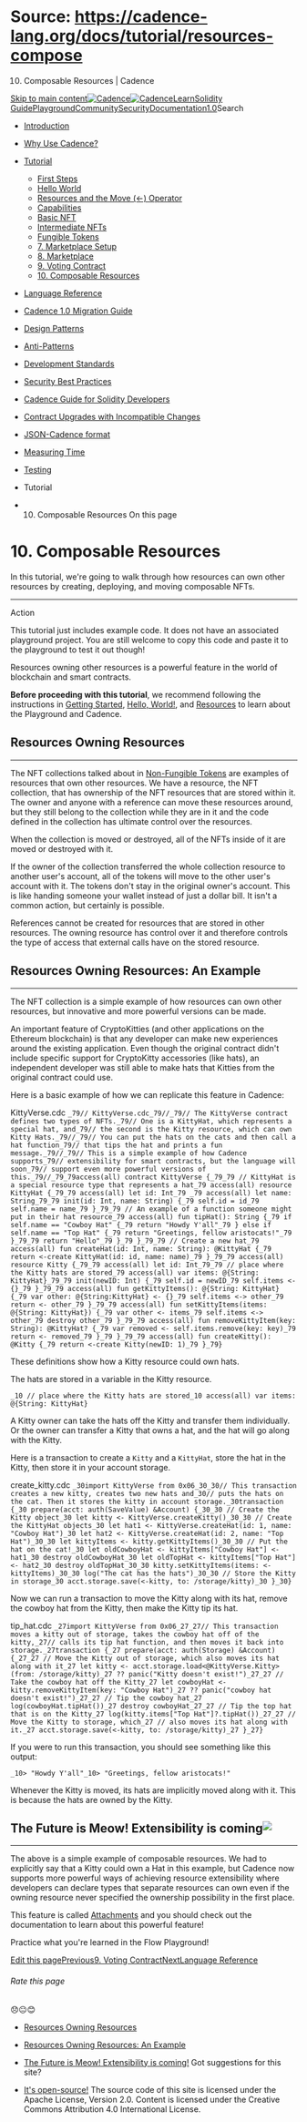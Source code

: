 # Source: https://cadence-lang.org/docs/tutorial/resources-compose




10. Composable Resources | Cadence




[Skip to main content](#__docusaurus_skipToContent_fallback)[![Cadence](/img/logo.svg)![Cadence](/img/logo.svg)](/)[Learn](/learn)[Solidity Guide](/docs/solidity-to-cadence)[Playground](https://play.flow.com/)[Community](/community)[Security](https://flow.com/flow-responsible-disclosure/)[Documentation](/docs/)[1.0](/docs/)Search

* [Introduction](/docs/)
* [Why Use Cadence?](/docs/why)
* [Tutorial](/docs/tutorial/first-steps)
  + [First Steps](/docs/tutorial/first-steps)
  + [Hello World](/docs/tutorial/hello-world)
  + [Resources and the Move (<-) Operator](/docs/tutorial/resources)
  + [Capabilities](/docs/tutorial/capabilities)
  + [Basic NFT](/docs/tutorial/non-fungible-tokens-1)
  + [Intermediate NFTs](/docs/tutorial/non-fungible-tokens-2)
  + [Fungible Tokens](/docs/tutorial/fungible-tokens)
  + [7. Marketplace Setup](/docs/tutorial/marketplace-setup)
  + [8. Marketplace](/docs/tutorial/marketplace-compose)
  + [9. Voting Contract](/docs/tutorial/voting)
  + [10. Composable Resources](/docs/tutorial/resources-compose)
* [Language Reference](/docs/language/)
* [Cadence 1.0 Migration Guide](/docs/cadence-migration-guide/)
* [Design Patterns](/docs/design-patterns)
* [Anti-Patterns](/docs/anti-patterns)
* [Development Standards](/docs/project-development-tips)
* [Security Best Practices](/docs/security-best-practices)
* [Cadence Guide for Solidity Developers](/docs/solidity-to-cadence)
* [Contract Upgrades with Incompatible Changes](/docs/contract-upgrades)
* [JSON-Cadence format](/docs/json-cadence-spec)
* [Measuring Time](/docs/measuring-time)
* [Testing](/docs/testing-framework)


* Tutorial
* 10. Composable Resources
On this page
# 10. Composable Resources

In this tutorial, we're going to walk through how resources can own other resources by creating, deploying, and moving composable NFTs.

---


Action

This tutorial just includes example code. It does not have an associated playground project.
You are still welcome to copy this code and paste it to the playground to test it out though!

Resources owning other resources is a powerful feature in the world of blockchain and smart contracts.

**Before proceeding with this tutorial**, we recommend following the instructions in [Getting Started](/docs/tutorial/first-steps),
[Hello, World!](/docs/tutorial/hello-world),
and [Resources](/docs/tutorial/resources) to learn about the Playground and Cadence.

## Resources Owning Resources[​](#resources-owning-resources "Direct link to Resources Owning Resources")

---

The NFT collections talked about in [Non-Fungible Tokens](/docs/tutorial/non-fungible-tokens-1) are examples of resources that own other resources.
We have a resource, the NFT collection, that has ownership of the NFT resources that are stored within it.
The owner and anyone with a reference can move these resources around,
but they still belong to the collection while they are in it and the code defined in the collection has ultimate control over the resources.

When the collection is moved or destroyed, all of the NFTs inside of it are moved or destroyed with it.

If the owner of the collection transferred the whole collection resource to another user's account,
all of the tokens will move to the other user's account with it. The tokens don't stay in the original owner's account.
This is like handing someone your wallet instead of just a dollar bill. It isn't a common action, but certainly is possible.

References cannot be created for resources that are stored in other resources.
The owning resource has control over it and therefore controls the type of access that external calls have on the stored resource.

## Resources Owning Resources: An Example[​](#resources-owning-resources-an-example "Direct link to Resources Owning Resources: An Example")

---

The NFT collection is a simple example of how resources can own other resources, but innovative and more powerful versions can be made.

An important feature of CryptoKitties (and other applications on the Ethereum blockchain) is that any developer can make new experiences around the existing application.
Even though the original contract didn't include specific support for CryptoKitty accessories (like hats), an independent developer was still able to make hats that Kitties from the original contract could use.

Here is a basic example of how we can replicate this feature in Cadence:

KittyVerse.cdc `_79// KittyVerse.cdc_79//_79// The KittyVerse contract defines two types of NFTs._79// One is a KittyHat, which represents a special hat, and_79// the second is the Kitty resource, which can own Kitty Hats._79//_79// You can put the hats on the cats and then call a hat function_79// that tips the hat and prints a fun message._79//_79// This is a simple example of how Cadence supports_79// extensibility for smart contracts, but the language will soon_79// support even more powerful versions of this._79//_79_79access(all) contract KittyVerse {_79_79 // KittyHat is a special resource type that represents a hat_79 access(all) resource KittyHat {_79_79 access(all) let id: Int_79 _79 access(all) let name: String_79_79 init(id: Int, name: String) {_79 self.id = id_79 self.name = name_79 }_79_79 // An example of a function someone might put in their hat resource_79 access(all) fun tipHat(): String {_79 if self.name == "Cowboy Hat" {_79 return "Howdy Y'all"_79 } else if self.name == "Top Hat" {_79 return "Greetings, fellow aristocats!"_79 }_79_79 return "Hello"_79 }_79 }_79_79 // Create a new hat_79 access(all) fun createHat(id: Int, name: String): @KittyHat {_79 return <-create KittyHat(id: id, name: name)_79 }_79_79 access(all) resource Kitty {_79_79 access(all) let id: Int_79_79 // place where the Kitty hats are stored_79 access(all) var items: @{String: KittyHat}_79_79 init(newID: Int) {_79 self.id = newID_79 self.items <- {}_79 }_79_79 access(all) fun getKittyItems(): @{String: KittyHat} {_79 var other: @{String:KittyHat} <- {}_79 self.items <-> other_79 return <- other_79 }_79_79 access(all) fun setKittyItems(items: @{String: KittyHat}) {_79 var other <- items_79 self.items <-> other_79 destroy other_79 }_79_79 access(all) fun removeKittyItem(key: String): @KittyHat? {_79 var removed <- self.items.remove(key: key)_79 return <- removed_79 }_79 }_79_79 access(all) fun createKitty(): @Kitty {_79 return <-create Kitty(newID: 1)_79 }_79}`

These definitions show how a Kitty resource could own hats.

The hats are stored in a variable in the Kitty resource.

 `_10 // place where the Kitty hats are stored_10 access(all) var items: @{String: KittyHat}`

A Kitty owner can take the hats off the Kitty and transfer them individually. Or the owner can transfer a Kitty that owns a hat, and the hat will go along with the Kitty.

Here is a transaction to create a `Kitty` and a `KittyHat`, store the hat in the Kitty, then store it in your account storage.

create\_kitty.cdc `_30import KittyVerse from 0x06_30_30// This transaction creates a new kitty, creates two new hats and_30// puts the hats on the cat. Then it stores the kitty in account storage._30transaction {_30 prepare(acct: auth(SaveValue) &Account) {_30_30 // Create the Kitty object_30 let kitty <- KittyVerse.createKitty()_30_30 // Create the KittyHat objects_30 let hat1 <- KittyVerse.createHat(id: 1, name: "Cowboy Hat")_30 let hat2 <- KittyVerse.createHat(id: 2, name: "Top Hat")_30_30 let kittyItems <- kitty.getKittyItems()_30_30 // Put the hat on the cat!_30 let oldCowboyHat <- kittyItems["Cowboy Hat"] <- hat1_30 destroy oldCowboyHat_30 let oldTopHat <- kittyItems["Top Hat"] <- hat2_30 destroy oldTopHat_30_30 kitty.setKittyItems(items: <-kittyItems)_30_30 log("The cat has the hats")_30_30 // Store the Kitty in storage_30 acct.storage.save(<-kitty, to: /storage/kitty)_30 }_30}`

Now we can run a transaction to move the Kitty along with its hat, remove the cowboy hat from the Kitty, then make the Kitty tip its hat.

tip\_hat.cdc `_27import KittyVerse from 0x06_27_27// This transaction moves a kitty out of storage, takes the cowboy hat off of the kitty,_27// calls its tip hat function, and then moves it back into storage._27transaction {_27 prepare(acct: auth(Storage) &Account) {_27_27 // Move the Kitty out of storage, which also moves its hat along with it_27 let kitty <- acct.storage.load<@KittyVerse.Kitty>(from: /storage/kitty)_27 ?? panic("Kitty doesn't exist!")_27_27 // Take the cowboy hat off the Kitty_27 let cowboyHat <- kitty.removeKittyItem(key: "Cowboy Hat")_27 ?? panic("cowboy hat doesn't exist!")_27_27 // Tip the cowboy hat_27 log(cowboyHat.tipHat())_27 destroy cowboyHat_27_27 // Tip the top hat that is on the Kitty_27 log(kitty.items["Top Hat"]?.tipHat())_27_27 // Move the Kitty to storage, which_27 // also moves its hat along with it._27 acct.storage.save(<-kitty, to: /storage/kitty)_27 }_27}`

If you were to run this transaction, you should see something like this output:

 `_10> "Howdy Y'all"_10> "Greetings, fellow aristocats!"`

Whenever the Kitty is moved, its hats are implicitly moved along with it. This is because the hats are owned by the Kitty.

## The Future is Meow! Extensibility is coming![​](#the-future-is-meow-extensibility-is-coming "Direct link to The Future is Meow! Extensibility is coming!")

---

The above is a simple example of composable resources.
We had to explicitly say that a Kitty could own a Hat in this example,
but Cadence now supports more powerful ways of achieving resource extensibility
where developers can declare types that separate resources can own
even if the owning resource never specified the ownership possibility in the first place.

This feature is called [Attachments](https://cadence-lang.org/docs/language/attachments)
and you should check out the documentation to learn about this powerful feature!

Practice what you're learned in the Flow Playground!

[Edit this page](https://github.com/onflow/cadence-lang.org/tree/main/docs/tutorial/10-resources-compose.md)[Previous9. Voting Contract](/docs/tutorial/voting)[NextLanguage Reference](/docs/language/)
###### Rate this page

😞😐😊

* [Resources Owning Resources](#resources-owning-resources)
* [Resources Owning Resources: An Example](#resources-owning-resources-an-example)
* [The Future is Meow! Extensibility is coming!](#the-future-is-meow-extensibility-is-coming)
Got suggestions for this site? 

* [It's open-source!](https://github.com/onflow/cadence-lang.org)
The source code of this site is licensed under the Apache License, Version 2.0.
Content is licensed under the Creative Commons Attribution 4.0 International License.


